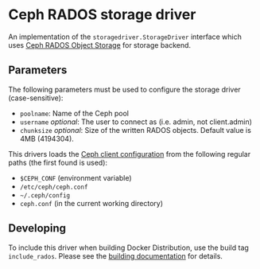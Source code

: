 <!--[metadata]>
+++
title = "Ceph RADOS storage driver"
description = "Explains how to use the Ceph RADOS storage driver"
keywords = ["registry, service, driver, images, storage, ceph,  rados"]
+++
<![end-metadata]-->


# Ceph RADOS storage driver

An implementation of the `storagedriver.StorageDriver` interface which uses
[Ceph RADOS Object Storage][rados] for storage backend.

## Parameters

The following parameters must be used to configure the storage driver
(case-sensitive):

* `poolname`: Name of the Ceph pool
* `username` *optional*: The user to connect as (i.e. admin, not client.admin)
* `chunksize` *optional*: Size of the written RADOS objects. Default value is
4MB (4194304).

This drivers loads the [Ceph client configuration][rados-config] from the
following regular paths (the first found is used):

* `$CEPH_CONF` (environment variable)
* `/etc/ceph/ceph.conf`
* `~/.ceph/config`
* `ceph.conf` (in the current working directory)

## Developing

To include this driver when building Docker Distribution, use the build tag
`include_rados`. Please see the [building documentation][building] for details.

[rados]: http://ceph.com/docs/master/rados/
[rados-config]: http://ceph.com/docs/master/rados/configuration/ceph-conf/
[building]: https://github.com/docker/distribution/blob/master/docs/building.md#optional-build-tags
